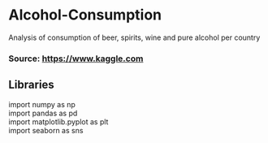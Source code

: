 # Alcohol-Consumption
Analysis of consumption of beer, spirits, wine and pure alcohol per country
### Source: https://www.kaggle.com

## Libraries
import numpy as np\
import pandas as pd\
import matplotlib.pyplot as plt\
import seaborn as sns


